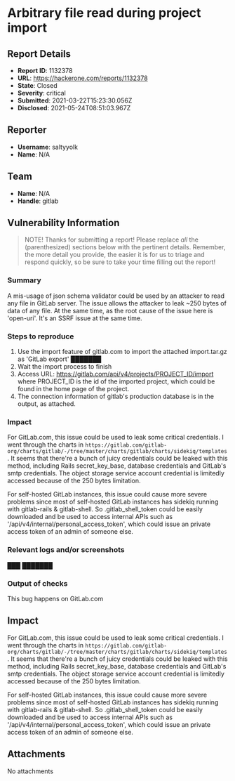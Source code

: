 # Arbitrary file read during project import

## Report Details
- **Report ID**: 1132378
- **URL**: https://hackerone.com/reports/1132378
- **State**: Closed
- **Severity**: critical
- **Submitted**: 2021-03-22T15:23:30.056Z
- **Disclosed**: 2021-05-24T08:51:03.967Z

## Reporter
- **Username**: saltyyolk
- **Name**: N/A

## Team
- **Name**: N/A
- **Handle**: gitlab

## Vulnerability Information
> NOTE! Thanks for submitting a report! Please replace *all* the (parenthesized) sections below with the pertinent details. Remember, the more detail you provide, the easier it is for us to triage and respond quickly, so be sure to take your time filling out the report!

### Summary
A mis-usage of json schema validator could be used by an attacker to read any file in GitLab server. The issue allows the attacker to leak ~250 bytes of data of any file.
At the same time, as the root cause of the issue here is 'open-uri'. It's an SSRF issue at the same time.

### Steps to reproduce
1. Use the import feature of gitlab.com to import the attached import.tar.gz as 'GitLab export' ███████
2. Wait the import process to finish
3. Access URL: https://gitlab.com/api/v4/projects/PROJECT_ID/import where PROJECT_ID is the id of the imported project, which could be found in the home page of the project.
4. The connection information of gitlab's production database is in the output, as attached.

### Impact
For GitLab.com, this issue could be used to leak some critical credentials. I went through the charts in `https://gitlab.com/gitlab-org/charts/gitlab/-/tree/master/charts/gitlab/charts/sidekiq/templates`. It seems that there're a bunch of  juicy credentials could be leaked with this method, including Rails secret_key_base, database credentials and GitLab's smtp credentials. The object storage service account credential is limitedly accessed because of the 250 bytes limitation.

For self-hosted GitLab instances, this issue could cause more severe problems since most of self-hosted GitLab instances has sidekiq running with gitlab-rails & gitlab-shell. So .gitlab_shell_token could be easily downloaded and be used to access internal APIs such as '/api/v4/internal/personal_access_token', which could issue an private access token of an admin of someone else.

### Relevant logs and/or screenshots
███
███████

### Output of checks
This bug happens on GitLab.com

## Impact

For GitLab.com, this issue could be used to leak some critical credentials. I went through the charts in `https://gitlab.com/gitlab-org/charts/gitlab/-/tree/master/charts/gitlab/charts/sidekiq/templates`. It seems that there're a bunch of  juicy credentials could be leaked with this method, including Rails secret_key_base, database credentials and GitLab's smtp credentials. The object storage service account credential is limitedly accessed because of the 250 bytes limitation.

For self-hosted GitLab instances, this issue could cause more severe problems since most of self-hosted GitLab instances has sidekiq running with gitlab-rails & gitlab-shell. So .gitlab_shell_token could be easily downloaded and be used to access internal APIs such as '/api/v4/internal/personal_access_token', which could issue an private access token of an admin of someone else.

## Attachments
No attachments
